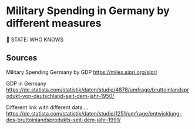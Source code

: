 # Military Spending in Germany by different measures

🚧 STATE: WHO KNOWS

## Sources
Military Spending Germany by GDP
https://milex.sipri.org/sipri

GDP in Germany
https://de.statista.com/statistik/daten/studie/4878/umfrage/bruttoinlandsprodukt-von-deutschland-seit-dem-jahr-1950/

Different link with different data....
https://de.statista.com/statistik/daten/studie/1251/umfrage/entwicklung-des-bruttoinlandsprodukts-seit-dem-jahr-1991/

